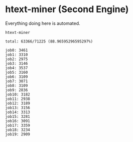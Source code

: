 # htext-miner (Second Engine)

Everything doing here is automated.

```
htext-miner

total: 63366/71225 (88.96595296595297%)

job0: 3461
job1: 3310
job2: 2975
job3: 3146
job4: 3537
job5: 3160
job6: 3109
job7: 3071
job8: 3109
job9: 2836
job10: 3182
job11: 2938
job12: 3189
job13: 3156
job14: 3313
job15: 3281
job16: 3091
job17: 3359
job18: 3234
job19: 2909
```